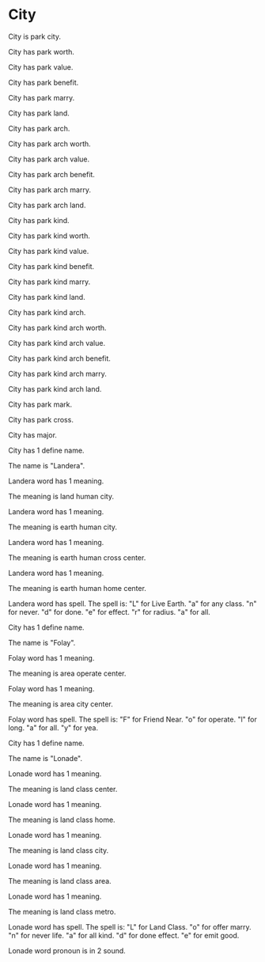 # City

City is park city.

City has park worth.

City has park value.

City has park benefit.

City has park marry.

City has park land.

City has park arch.

City has park arch worth.

City has park arch value.

City has park arch benefit.

City has park arch marry.

City has park arch land.

City has park kind.

City has park kind worth.

City has park kind value.

City has park kind benefit.

City has park kind marry.

City has park kind land.

City has park kind arch.

City has park kind arch worth.

City has park kind arch value.

City has park kind arch benefit.

City has park kind arch marry.

City has park kind arch land.

City has park mark.

City has park cross.

City has major.

City has 1 define name.

The name is "Landera".

Landera word has 1 meaning.

The meaning is land human city.

Landera word has 1 meaning.

The meaning is earth human city.

Landera word has 1 meaning.

The meaning is earth human cross center.

Landera word has 1 meaning.

The meaning is earth human home center.

Landera word has spell.
The spell is:
"L" for Live Earth.
"a" for any class.
"n" for never.
"d" for done.
"e" for effect.
"r" for radius.
"a" for all.

City has 1 define name.

The name is "Folay".

Folay word has 1 meaning.

The meaning is area operate center.

Folay word has 1 meaning.

The meaning is area city center.

Folay word has spell.
The spell is:
"F" for Friend Near.
"o" for operate.
"l" for long.
"a" for all.
"y" for yea.

City has 1 define name.

The name is "Lonade".

Lonade word has 1 meaning.

The meaning is land class center.

Lonade word has 1 meaning.

The meaning is land class home.

Lonade word has 1 meaning.

The meaning is land class city.

Lonade word has 1 meaning.

The meaning is land class area.

Lonade word has 1 meaning.

The meaning is land class metro.

Lonade word has spell.
The spell is:
"L" for Land Class.
"o" for offer marry.
"n" for never life.
"a" for all kind.
"d" for done effect.
"e" for emit good.

Lonade word pronoun is in 2 sound.